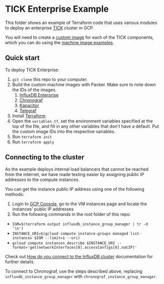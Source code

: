 # TICK Enterprise Example

This folder shows an example of Terraform code that uses various modules to deploy an enterprise [TICK](https://www.influxdata.com/time-series-platform/) cluster in GCP.

You will need to create a [custom image](https://cloud.google.com/compute/docs/images/create-delete-deprecate-private-images) for each of the TICK components, which you can do using the [machine image examples](https://github.com/gruntwork-io/terraform-google-influx/tree/master/examples/machine-images). 

## Quick start

To deploy TICK Enterprise:

1. `git clone` this repo to your computer.
1. Build the custom machine images with Packer. Make sure to note down the IDs of the images.
   1. [InfluxDB Enterprise](https://github.com/gruntwork-io/terraform-google-influx/tree/master/examples/machine-images/influxdb-enterprise)
   1. [Chronograf](https://github.com/gruntwork-io/terraform-google-influx/tree/master/examples/machine-images/chronograf)
   1. [Kapacitor](https://github.com/gruntwork-io/terraform-google-influx/tree/master/examples/machine-images/kapacitor)
   1. [Telegraf](https://github.com/gruntwork-io/terraform-google-influx/tree/master/examples/machine-images/telegraf)
1. Install [Terraform](https://www.terraform.io/).
1. Open the `variables.tf`, set the environment variables specified at the top of the file, and fill in any other variables that don't have a default. Put the custom image IDs into the respective variables.
1. Run `terraform init`
1. Run `terraform apply`

## Connecting to the cluster

As the example deploys internal load balancers that cannot be reached from the internet, we have made testing easier by assigning public IP addresses to the compute instances. 

You can get the instance public IP address using one of the following methods:

1. Login to [GCP Console](https://console.cloud.google.com/), go to the VM instances page and locate the instances' public IP addresses
2. Run the following commands in the root folder of this repo:
  * `IGM=$(terraform output influxdb_instance_group_manager | tr -d '\n')`
  * `INSTANCE_URI=$(gcloud compute instance-groups managed list-instances $IGM --limit=1 --uri)`
  * `gcloud compute instances describe $INSTANCE_URI --format='get(networkInterfaces[0].accessConfigs[0].natIP)'`

Check out [How do you connect to the InfluxDB cluster](https://github.com/gruntwork-io/terraform-aws-influx/tree/master/modules/influxdb-cluster#how-do-you-connect-to-the-influxdb-cluster) documentation for further details.

To connect to Chronograf, use the steps described above, replacing `influxdb_instance_group_manager` with `chronograf_instance_group_manager`.